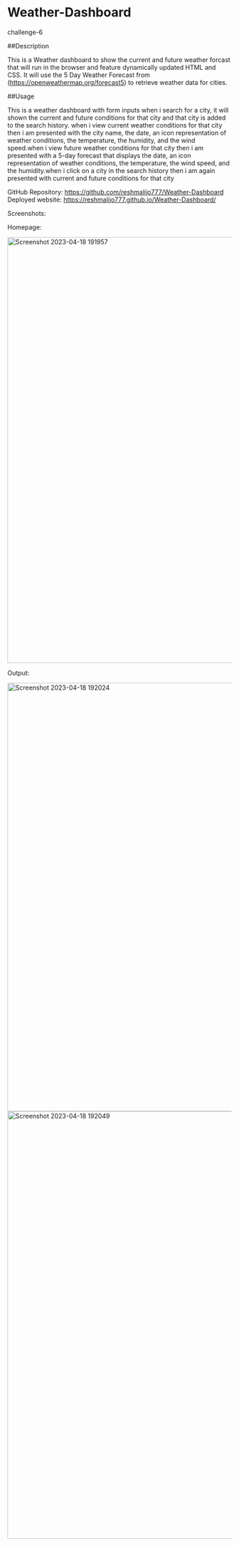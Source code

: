 # Weather-Dashboard
challenge-6

##Description

This is a Weather dashboard to show the current and future weather forcast that will run in the browser and feature dynamically updated HTML and CSS. It will use the 5 Day Weather Forecast from (https://openweathermap.org/forecast5) to retrieve weather data for cities.


##Usage

This is a weather dashboard with form inputs when i search for a city, it will shown the current and future conditions for that city and that city is added to the search history. when i view current weather conditions for that city then i am presented with the city name, the date, an icon representation of weather conditions, the temperature, the humidity, and the wind speed.when i view future weather conditions for that city then i am presented with a 5-day forecast that displays the date, an icon representation of weather conditions, the temperature, the wind speed, and the humidity.when i click on a city in the search history then i am again presented with current and future conditions for that city

GitHub Repository: https://github.com/reshmalijo777/Weather-Dashboard
Deployed website: https://reshmalijo777.github.io/Weather-Dashboard/

Screenshots:

Homepage:

<img width="956" alt="Screenshot 2023-04-18 191957" src="https://user-images.githubusercontent.com/128992593/232935431-0b486d70-2c3f-48dd-b607-79772ca98169.png">

Output:

<img width="962" alt="Screenshot 2023-04-18 192024" src="https://user-images.githubusercontent.com/128992593/232935514-2c49d536-52bd-4dc7-965e-6b35673fe9b2.png">

<img width="960" alt="Screenshot 2023-04-18 192049" src="https://user-images.githubusercontent.com/128992593/232935546-9cd8071e-4ffe-4cf7-b52f-5c0e4ffbdfe4.png">

